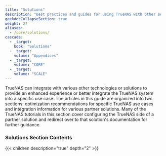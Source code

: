 ```yaml
---
title: "Solutions"
description: "Best practices and guides for using TrueNAS with other software solutions."
geekdocCollapseSection: true
weight: 27
aliases:
  - /core/solutions/
cascade:
  - _target:
    book: "Solutions"
  - _target:
    volume: "Appendices"
  - _target:
    volume: "CORE"
  - _target:
    volume: "SCALE"
---
```


TrueNAS can integrate with various other technologies or solutions to provide an enhanced experience or better integrate the TrueNAS system into a specific use case.
The articles in this guide are organized into two sections: optimization recommendations for specific TrueNAS use cases and integration information for various partner solutions.
Many of the TrueNAS tutorials in this section cover configuring the TrueNAS side of a partner solution and redirect over to that solution's documentation for further guidance.

### Solutions Section Contents

{{< children description="true" depth="2" >}}
